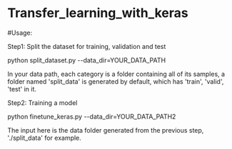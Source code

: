 # Transfer_learning_with_keras
#Usage:

Step1: Split the dataset for training, validation and test

python split_dataset.py --data_dir=YOUR_DATA_PATH

In your data path, each category is a folder containing all of its samples, a folder named 'split_data' is generated by default, which has 'train', 'valid', 'test' in it.

Step2: Training a model

python finetune_keras.py --data_dir=YOUR_DATA_PATH2

The input here is the data folder generated from the previous step, './split_data' for example.
